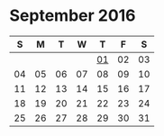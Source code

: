 # September 2016

| S  | M  | T  | W  | T  | F  | S  |
|----|----|----|----|----|----|----|
|    |    |    |    | [01](01.md) | 02 | 03 |
| 04 | 05 | 06 | 07 | 08 | 09 | 10 |
| 11 | 12 | 13 | 14 | 15 | 16 | 17 |
| 18 | 19 | 20 | 21 | 22 | 23 | 24 |
| 25 | 26 | 27 | 28 | 29 | 30 | 31 |